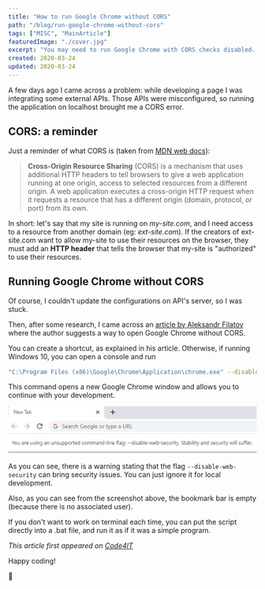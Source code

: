 ```yaml
---
title: "How to run Google Chrome without CORS"
path: "/blog/run-google-chrome-without-cors"
tags: ["MISC", "MainArticle"]
featuredImage: "./cover.jpg"
excerpt: "You may need to run Google Chrome with CORS checks disabled. Here's how you can do it on Windows 10."
created: 2020-03-24
updated: 2020-03-24
---
```


A few days ago I came across a problem: while developing a page I was integrating some external APIs. Those APIs were misconfigured, so running the application on localhost brought me a CORS error.

## CORS: a reminder

Just a reminder of what CORS is (taken from [MDN web docs](https://developer.mozilla.org/en-US/docs/Web/HTTP/CORS "MDN documentation on CORS")):

> **Cross-Origin Resource Sharing** (CORS) is a mechanism that uses additional HTTP headers to tell browsers to give a web application running at one origin, access to selected resources from a different origin. A web application executes a cross-origin HTTP request when it requests a resource that has a different origin (domain, protocol, or port) from its own.

In short: let's say that my site is running on _my-site.com_, and I need access to a resource from another domain (eg: _ext-site.com_). If the creators of ext-site.com want to allow my-site to use their resources on the browser, they must add an **HTTP header** that tells the browser that my-site is "authorized" to use their resources.

## Running Google Chrome without CORS

Of course, I couldn't update the configurations on API's server, so I was stuck.

Then, after some research, I came across an [article by Aleksandr Filatov](https://alfilatov.com/posts/run-chrome-without-cors/ "Run Chrome without CORS on other OSs") where the author suggests a way to open Google Chrome without CORS.

You can create a shortcut, as explained in his article. Otherwise, if running Windows 10, you can open a console and run

```bash
"C:\Program Files (x86)\Google\Chrome\Application\chrome.exe" --disable-web-security  --user-data-dir=~/chromeTemp
```

This command opens a new Google Chrome window and allows you to continue with your development.

![Google Chrome without CORS](./google-chrome-no-cors.png "Google Chrome without CORS screenshot")

As you can see, there is a warning stating that the flag `--disable-web-security` can bring security issues. You can just ignore it for local development.

Also, as you can see from the screenshot above, the bookmark bar is empty (because there is no associated user).

If you don't want to work on terminal each time, you can put the script directly into a .bat file, and run it as if it was a simple program.

_This article first appeared on [Code4IT](https://www.code4it.dev/)_

Happy coding!

🐧
